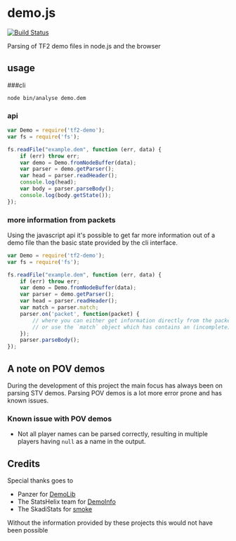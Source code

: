 # demo.js

[![Build Status](https://travis-ci.org/icewind1991/demo.js.svg?branch=master)](https://travis-ci.org/icewind1991/demo.js)

Parsing of TF2 demo files in node.js and the browser

## usage

###cli

```
node bin/analyse demo.dem
```

### api

```js
var Demo = require('tf2-demo');
var fs = require('fs');

fs.readFile("example.dem", function (err, data) {
	if (err) throw err;
	var demo = Demo.fromNodeBuffer(data);
	var parser = demo.getParser();
	var head = parser.readHeader();
	console.log(head);
	var body = parser.parseBody();
	console.log(body.getState());
});
```

### more information from packets

Using the javascript api it's possible to get far more information out of a demo
file than the basic state provided by the cli interface.

```js
var Demo = require('tf2-demo');
var fs = require('fs');

fs.readFile("example.dem", function (err, data) {
	if (err) throw err;
	var demo = Demo.fromNodeBuffer(data);
	var parser = demo.getParser();
	var head = parser.readHeader();
	var match = parser.match;
	parser.on('packet', function(packet) {
		// where you can either get information directly from the packet (see ./src/Data/Packet.ts)
		// or use the `match` object which has contains an (incomplete) state of the match at the current tick
	});
	parser.parseBody();
});
```


## A note on POV demos

During the development of this project the main focus has always been on parsing
STV demos. Parsing POV demos is a lot more error prone and has known issues.

### Known issue with POV demos

- Not all player names can be parsed correctly, resulting in multiple players
having `null` as a name in the output.

## Credits

Special thanks goes to

- Panzer for [DemoLib](https://github.com/PazerOP/DemoLib)
- The StatsHelix team for [DemoInfo](https://github.com/StatsHelix/demoinfo)
- The SkadiStats for [smoke](https://github.com/skadistats/smoke)

Without the information provided by these projects this would not have been possible
